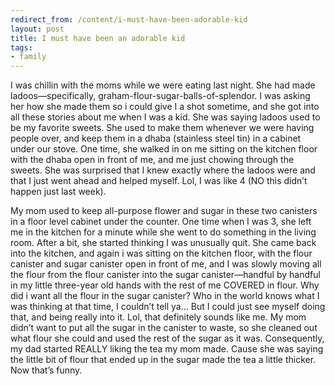 ```yaml
---
redirect_from: /content/i-must-have-been-adorable-kid
layout: post
title: I must have been an adorable kid
tags:
- family
---
```

I was chillin with the moms while we were eating last night. She had made ladoos—specifically, graham-flour-sugar-balls-of-splendor. I was asking her how she made them so i could give I a shot sometime, and she got into all these stories about me when I was a kid. She was saying ladoos used to be my favorite sweets. She used to make them whenever we were having people over, and keep them in a dhaba (stainless steel tin) in a cabinet under our stove. One time, she walked in on me sitting on the kitchen floor with the dhaba open in front of me, and me just chowing through the sweets. She was surprised that I knew exactly where the ladoos were and that I just went ahead and helped myself. Lol, I was like 4 (NO this didn’t happen just last week).

My mom used to keep all-purpose flower and sugar in these two canisters in a floor level cabinet under the counter. One time when I was 3, she left me in the kitchen for a minute while she went to do something in the living room. After a bit, she started thinking I was unusually quit. She came back into the kitchen, and again i was sitting on the kitchen floor, with the flour canister and sugar canister open in front of me, and I was slowly moving all the flour from the flour canister into the sugar canister—handful by handful in my little three-year old hands with the rest of me COVERED in flour. Why did i want all the flour in the sugar canister? Who in the world knows what I was thinking at that time, I couldn’t tell ya... But I could just see myself doing that, and being really into it. Lol, that definitely sounds like me. My mom didn’t want to put all the sugar in the canister to waste, so she cleaned out what flour she could and used the rest of the sugar as it was. Consequently, my dad started REALLY liking the tea my mom made. Cause she was saying the little bit of flour that ended up in the sugar made the tea a little thicker. Now that’s funny.

